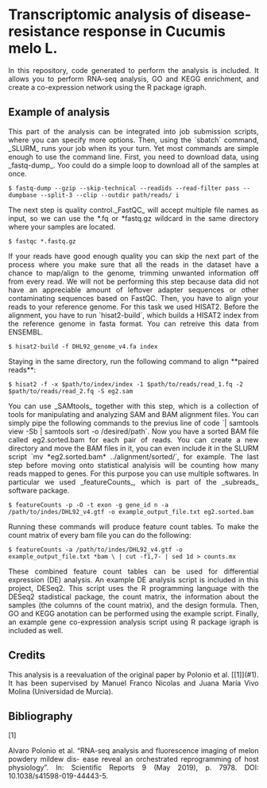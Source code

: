 # Transcriptomic analysis of disease-resistance response in Cucumis melo L.

<p style='text-align: justify;'>In this repository, code generated to perform the analysis is included. It allows you to perform RNA-seq analysis, GO and KEGG enrichment,  and create a co-expression network using the R package igraph. </p>

## Example of analysis

<p style='text-align: justify;'>This part of the analysis can be integrated into job submission scripts, where you can specify more options. Then, using the `sbatch` command, _SLURM_ runs your job when its your turn. Yet most commands are simple enough to use the command line. First, you need to download data, using _fastq-dump_. Yoo could do a simple loop to download all of the samples at once. </p>

`$ fastq-dump --gzip --skip-technical --readids --read-filter pass --dumpbase --split-3 --clip --outdir path/reads/ i`

<p style='text-align: justify;'>The next step is quality control._FastQC_ will accept multiple file names as input, so we can use the *.fq or *fastq.gz  wildcard in the same directory where your samples are located. </p>

`$ fastqc *.fastq.gz`

<p style='text-align: justify;'>If your reads have good enough quality you can skip the next part of the process where you make sure that all the reads in the dataset have a chance to map/align to the genome, trimming unwanted information off from every read. We will not be performing this step because data did not have an appreciable amount of leftover adapter sequences or other contaminating sequences based on FastQC. Then, you have to align your reads to your reference genome. For this task we used HISAT2. Before the alignment, you have to run `hisat2-build`, which builds a HISAT2 index from the reference genome in fasta format. You can retreive this data from ENSEMBL. </p>

`$ hisat2-build -f DHL92_genome_v4.fa index`

<p style='text-align: justify;'>Staying in the same directory, run the following command to align **paired reads**: </p>

`$ hisat2 -f -x $path/to/index/index -1 $path/to/reads/read_1.fq -2 $path/to/reads/read_2.fq -S eg2.sam`

<p style='text-align: justify;'>You can use _SAMtools_ together with this step, which is a collection of tools for manipulating and analyzing SAM and BAM alignment files. You can simply pipe the following commands to the previus line of code `| samtools view -Sb | samtools sort -o /desired/path`. Now you have a sorted BAM file called eg2.sorted.bam for each pair of reads. You can create a new directory and move the BAM files in it, you can even include it in the SLURM script `mv *eg2.sorted.bam* ../alignment/sorted/`, for example. The last step before moving onto statistical analyisis will be counting how many reads mapped to genes. For this purpose you can use multiple softwares. In particular we used _featureCounts_, which is part of the _subreads_ software package. </p>

`$ featureCounts -p -O -t exon -g gene_id n -a /path/to/indes/DHL92_v4.gtf -o example_output_file.txt eg2.sorted.bam`

<p style='text-align: justify;'>Running these commands will produce feature count tables. To make the count matrix of every bam file you can do the following: </p>

`$ featureCounts -a /path/to/indes/DHL92_v4.gtf -o example_output_file.txt *bam \
| cut -f1,7- | sed 1d > counts.mx`

<p style='text-align: justify;'>These combined feature count tables can be used for differential expression (DE) analysis. An example DE analysis script is included in this project, DESeq2. This script uses the R programming language with the DESeq2 stadistical package, the count matrix, the information about the samples (the columns of the count matrix), and the design formula. Then, GO and KEGG anotation can be performed using the example script. Finally, an example gene co-expression analysis script using R package igraph is included as well. </p>

## Credits

<p style='text-align: justify;'>This analysis is a reevaluation of the original paper by Polonio et al.  [[1]](#1). It has been supervised by Manuel Franco Nicolas and Juana María Vivo Molina (Universidad de Murcia). </p>

## Bibliography

<a id="1">[1]</a> 
<p style='text-align: justify;'> Alvaro Polonio et al. “RNA-seq analysis and fluorescence imaging of melon powdery mildew dis-
ease reveal an orchestrated reprogramming of host physiology”. In: Scientific Reports 9 (May 2019),
p. 7978. DOI: 10.1038/s41598-019-44443-5. </p>




